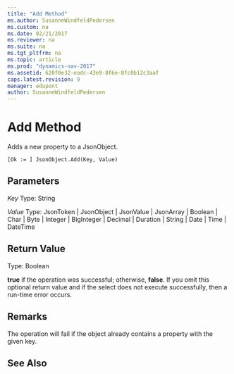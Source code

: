 ```yaml
---
title: "Add Method"
ms.author: SusanneWindfeldPedersen
ms.custom: na
ms.date: 02/21/2017
ms.reviewer: na
ms.suite: na
ms.tgt_pltfrm: na
ms.topic: article
ms.prod: "dynamics-nav-2017"
ms.assetid: 620f0e32-eadc-43e9-8f6e-8fc0b12c3aaf
caps.latest.revision: 9
manager: edupont
author: SusanneWindfeldPedersen
---
```


# Add Method

Adds a new property to a JsonObject.

```
[Ok := ] JsonObject.Add(Key, Value)
```

## Parameters
*Key*
Type: String

*Value*
Type: JsonToken | JsonObject | JsonValue | JsonArray | Boolean | Char | Byte | Integer | BigInteger | Decimal | Duration | String | Date | Time | DateTime


## Return Value
Type: Boolean

**true** if the operation was successful; otherwise, **false**. 
If you omit this optional return value and if the select does not execute successfully, then a run-time error occurs.

## Remarks
The operation will fail if the object already contains a property with the given key.

## See Also
